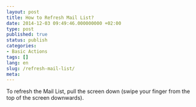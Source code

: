 ```yaml
---
layout: post
title: How to Refresh Mail List?
date: 2014-12-03 09:49:46.000000000 +02:00
type: post
published: true
status: publish
categories:
- Basic Actions
tags: []
lang: en
slug: /refresh-mail-list/
meta:
---
```


To refresh the Mail List, pull the screen down (swipe your finger from the top of the screen downwards).